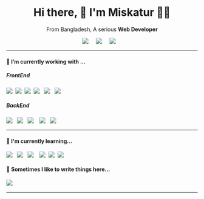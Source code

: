 <h1 align='center'> Hi there, 👋 I'm Miskatur 🧛‍♂️ </h1>

<p align='center'>
 From Bangladesh, A serious <b>Web Developer</b> 
</p>

<!-- <p align='center'>
  <a href="#"><img src="https://visitor-badge.glitch.me/badge?page_id=StefanyVasc.StefanyVasc"></a>
</p> -->


<p align='center'>
  <a href="https://twitter.com/Rahmn_misk"><img src="https://img.shields.io/badge/twitter-%231DA1F2.svg?&style=for-the-badge&logo=twitter&logoColor=white" /></a>&nbsp;&nbsp;&nbsp;&nbsp;
  <a href="mailto:mdrahmanmiskatur@gmail.com?subject=Olá%20Stefany"><img src="https://img.shields.io/badge/gmail-%23D14836.svg?&style=for-the-badge&logo=gmail&logoColor=white" /></a>&nbsp;&nbsp;&nbsp;&nbsp;
  <a href="linkedin.com/in/miskaturrahman/">
  <img src="https://img.shields.io/badge/linkedin-%230077B5.svg?&style=for-the-badge&logo=linkedin&logoColor=white" /></a>&nbsp;&nbsp;&nbsp;&nbsp;
</p>


<hr>


<!--
**StefanyVasc/StefanyVasc** is a ✨ _special_ ✨ repository because its `README.md` (this file) appears on your GitHub profile.

Here are some ideas to get you started:

- 🔭 I’m currently working on ...
- 🌱 I’m currently learning ...
- 👯 I’m looking to collaborate on ...
- 🤔 I’m looking for help with ...
- 💬 Ask me about ...
- 📫 How to reach me: ...
- 😄 Pronouns: ...
- ⚡ Fun fact: ...
-->




<h4> 🔭 I’m currently working with ...</h4>


<h5> FrontEnd</h5>
<p >
  <img src="https://img.shields.io/badge/html5%20-%23e34f26.svg?&style=for-the-badge&logo=html5&logoColor=white" />&nbsp;&nbsp;<img src="https://img.shields.io/badge/css3%20-%7952B3.svg?&style=for-the-badge&logo=css3&logoColor=white" />&nbsp;&nbsp;<img src="https://img.shields.io/badge/bootstrap%20-%230769ad.svg?&style=for-the-badge&logo=bootstrap&logoColor=white" />&nbsp;&nbsp;<img src="https://img.shields.io/badge/javascript%20-%23F7DF1E.svg?&style=for-the-badge&logo=javascript&logoColor=white" />&nbsp;&nbsp; <img src="https://img.shields.io/badge/react%20-%2361DAFB.svg?&style=for-the-badge&logo=react&logoColor=white" />&nbsp;&nbsp;&nbsp;<img src="https://img.shields.io/badge/material_ui%20-%23c21325.svg?&style=for-the-badge&logo=material_ui&logoColor=white" />&nbsp;&nbsp;&nbsp;
</p>


<h5>BackEnd</h5>
<p>
  <img src="https://img.shields.io/badge/node.js%20-%23339933.svg?&style=for-the-badge&logo=node.js&logoColor=white" />&nbsp;&nbsp;&nbsp;<img src="https://img.shields.io/badge/mongoDB%20-%2300979d.svg?&style=for-the-badge&logo=mongoDB&logoColor=white" />&nbsp;&nbsp;&nbsp;<img src="https://img.shields.io/badge/api%20-%23000000.svg?&style=for-the-badge&logo=api&logoColor=white" />&nbsp;&nbsp;&nbsp;
  <img src="https://img.shields.io/badge/express%20-%234d97ff.svg?&style=for-the-badge&logo=express&logoColor=white"/>&nbsp;&nbsp;&nbsp;<img src="https://img.shields.io/badge/firebase%20-%23e34f26.svg?&style=for-the-badge&logo=firebase&logoColor=white" />&nbsp;&nbsp;
</p>

<hr>

<h4>🌱 I'm currently learning...</h4>
<p >
 <img src="https://img.shields.io/badge/python%20-%23c21325.svg?&style=for-the-badge&logo=python&logoColor=white" />&nbsp;&nbsp;&nbsp;<img src="https://img.shields.io/badge/Flutter%20-%23339933.svg?&style=for-the-badge&logo=Flutter&logoColor=white" />&nbsp;&nbsp;&nbsp;<img src="https://img.shields.io/badge/typescript-%230077B5.svg?&style=for-the-badge&logo=typescript&logoColor=white" />&nbsp;&nbsp;&nbsp;&nbsp<img src="https://img.shields.io/badge/django%20-%23e34f26.svg?&style=for-the-badge&logo=django&logoColor=white" />&nbsp;&nbsp;<img src="https://img.shields.io/badge/react_native%20-%23F7DF1E.svg?&style=for-the-badge&logo=react_native&logoColor=white" />&nbsp;&nbsp;<img src="https://img.shields.io/badge/java%20-%230769ad.svg?&style=for-the-badge&logo=java&logoColor=white" />&nbsp;&nbsp;
</p>


<p align='right'>
<h4>💬 Sometimes I like to write things here...</h4>
  <a href="https://rahmnmiskatur.medium.com"><img src="https://img.shields.io/badge/medium-%2312100E.svg?&style=for-the-badge&logo=medium&logoColor=white" /></a>&nbsp;&nbsp;&nbsp;
</p>


<hr>

<br>
<!--
<p align="right">
  <a href="https://open.spotify.com/playlist/2w8GYqYdH6ve3g0nGcJcgE?si=7bCl8yynR2Saz4VPR6mDXQ"><img src="https://img.shields.io/badge/spotify-%231ED760.svg?&style=for-the-badge&logo=spotify&logoColor=white" /></a>&nbsp;&nbsp;&nbsp;
  <a href="steamcommunity.com/id/SteVasc/"><img src="https://img.shields.io/badge/Steam-%23000000.svg?&style=for-the-badge&logo=steam&logoColor=white" /></a>&nbsp;&nbsp;&nbsp;
  <h5 align="right">🎮 To have fun and spend time...</h5>
</p>-->


